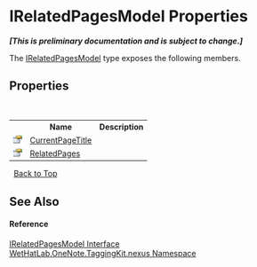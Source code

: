 # IRelatedPagesModel Properties
 _**\[This is preliminary documentation and is subject to change.\]**_

The <a href="fdbfb49d-0590-cb77-b725-0fd95c233cd2">IRelatedPagesModel</a> type exposes the following members.


## Properties
&nbsp;<table><tr><th></th><th>Name</th><th>Description</th></tr><tr><td>![Public property](media/pubproperty.gif "Public property")</td><td><a href="ed6a8eac-4f31-1357-98d2-4df10bf5b2f9">CurrentPageTitle</a></td><td /></tr><tr><td>![Public property](media/pubproperty.gif "Public property")</td><td><a href="1380adad-de5e-a03d-f98e-2aaad9f5c771">RelatedPages</a></td><td /></tr></table>&nbsp;
<a href="#irelatedpagesmodel-properties">Back to Top</a>

## See Also


#### Reference
<a href="fdbfb49d-0590-cb77-b725-0fd95c233cd2">IRelatedPagesModel Interface</a><br /><a href="40d5f0b3-010c-8e93-8fd5-176a37ec6237">WetHatLab.OneNote.TaggingKit.nexus Namespace</a><br />